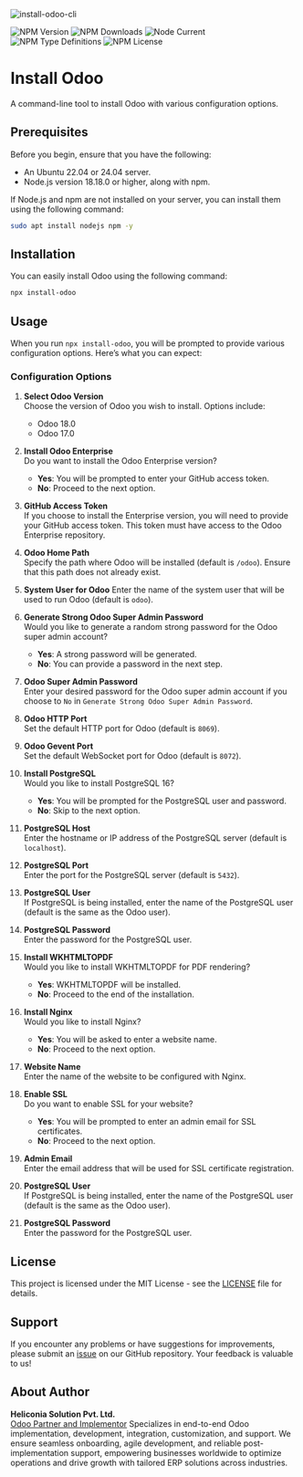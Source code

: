 ![install-odoo-cli](https://www.heliconia.io/images/extra/install-odoo-cli.png)

![NPM Version](https://img.shields.io/npm/v/install-odoo)
![NPM Downloads](https://img.shields.io/npm/dy/install-odoo)
![Node Current](https://img.shields.io/node/v/install-odoo)
![NPM Type Definitions](https://img.shields.io/npm/types/install-odoo)
![NPM License](https://img.shields.io/npm/l/install-odoo)

# Install Odoo

A command-line tool to install Odoo with various configuration options.

## Prerequisites

Before you begin, ensure that you have the following:

-   An Ubuntu 22.04 or 24.04 server.
-   Node.js version 18.18.0 or higher, along with npm.

If Node.js and npm are not installed on your server, you can install them using the following command:

```bash
sudo apt install nodejs npm -y
```

## Installation

You can easily install Odoo using the following command:

```bash
npx install-odoo
```

## Usage

When you run `npx install-odoo`, you will be prompted to provide various configuration options. Here’s what you can expect:

### Configuration Options

1.  **Select Odoo Version**  
    Choose the version of Odoo you wish to install. Options include:    
    -   Odoo 18.0
    -   Odoo 17.0

2.  **Install Odoo Enterprise**  
    Do you want to install the Odoo Enterprise version?
    
    -   **Yes**: You will be prompted to enter your GitHub access token.
    -   **No**: Proceed to the next option.

3.  **GitHub Access Token**  
    If you choose to install the Enterprise version, you will need to provide your GitHub access token. This token must have access to the Odoo Enterprise repository.

4.  **Odoo Home Path**  
    Specify the path where Odoo will be installed (default is `/odoo`). Ensure that this path does not already exist.

5.  **System User for Odoo**
    Enter the name of the system user that will be used to run Odoo (default is `odoo`).

6.  **Generate Strong Odoo Super Admin Password**  
    Would you like to generate a random strong password for the Odoo super admin account?
    
    -   **Yes**: A strong password will be generated.
    -   **No**: You can provide a password in the next step.

7.  **Odoo Super Admin Password**  
    Enter your desired password for the Odoo super admin account if you choose to `No` in `Generate Strong Odoo Super Admin Password`.
   
8.  **Odoo HTTP Port**  
    Set the default HTTP port for Odoo (default is `8069`).
    
9.  **Odoo Gevent Port**  
    Set the default WebSocket port for Odoo (default is `8072`).

10.  **Install PostgreSQL**  
    Would you like to install PostgreSQL 16?
    
     -   **Yes**: You will be prompted for the PostgreSQL user and password.
     -   **No**: Skip to the next option.

11.  **PostgreSQL Host**  
    Enter the hostname or IP address of the PostgreSQL server (default is `localhost`).
    
12.   **PostgreSQL Port**  
    Enter the port for the PostgreSQL server (default is `5432`).

13.   **PostgreSQL User**  
    If PostgreSQL is being installed, enter the name of the PostgreSQL user (default is the same as the Odoo user).
    
14.   **PostgreSQL Password**  
    Enter the password for the PostgreSQL user.

15.  **Install WKHTMLTOPDF**  
    Would you like to install WKHTMLTOPDF for PDF rendering?
    
     -   **Yes**: WKHTMLTOPDF will be installed.
     -   **No**: Proceed to the end of the installation.

16.  **Install Nginx**  
    Would you like to install Nginx?
    
     -   **Yes**: You will be asked to enter a website name.
     -   **No**: Proceed to the next option.

17.  **Website Name**  
    Enter the name of the website to be configured with Nginx.
    
18.  **Enable SSL**  
    Do you want to enable SSL for your website?
    
     -   **Yes**: You will be prompted to enter an admin email for SSL certificates.
     -   **No**: Proceed to the next option.

19.  **Admin Email**  
    Enter the email address that will be used for SSL certificate registration.

20.  **PostgreSQL User**  
    If PostgreSQL is being installed, enter the name of the PostgreSQL user (default is the same as the Odoo user).
    
21.  **PostgreSQL Password**  
    Enter the password for the PostgreSQL user.


## License

This project is licensed under the MIT License - see the [LICENSE](LICENSE) file for details.

## Support

If you encounter any problems or have suggestions for improvements, please submit an [issue](https://github.com/HeliconiaIO/install-odoo/issues) on our GitHub repository. Your feedback is valuable to us!

## About Author

**Heliconia Solution Pvt. Ltd.**  
[Odoo Partner and Implementor](https://www.heliconia.io)
Specializes in end-to-end Odoo implementation, development, integration, customization, and support. We ensure seamless onboarding, agile development, and reliable post-implementation support, empowering businesses worldwide to optimize operations and drive growth with tailored ERP solutions across industries.